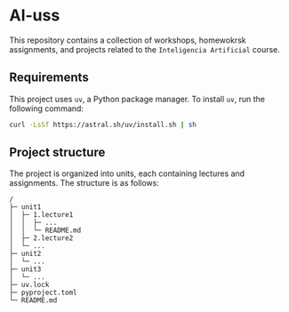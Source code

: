 # AI-uss
This repository contains a collection of workshops, homewokrsk assignments, and projects related to the `Inteligencia Artificial` course.

## Requirements
This project uses `uv`, a Python package manager. To install `uv`, run the following command:
```bash
curl -LsSf https://astral.sh/uv/install.sh | sh
```

## Project structure
The project is organized into units, each containing lectures and assignments. The structure is as follows:
```
/
├─ unit1
│  ├─ 1.lecture1
│  │  ├─ ...
│  │  └─ README.md
│  ├─ 2.lecture2
│  └─ ...
├─ unit2
│  └─ ...
├─ unit3
│  └─ ...
├─ uv.lock
├─ pyproject.toml
└─ README.md
```
